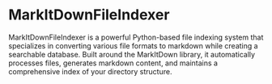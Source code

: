 # MarkItDownFileIndexer
MarkItDownFileIndexer is a powerful Python-based file indexing system that specializes in converting various file formats to markdown while creating a searchable database. Built around the MarkItDown library, it automatically processes files, generates markdown content, and maintains a comprehensive index of your directory structure. 
